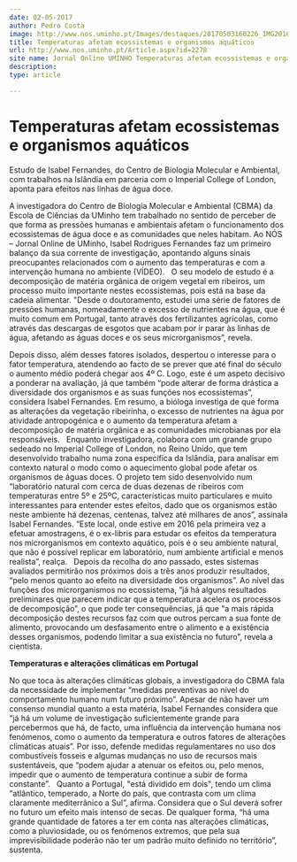 ```yaml
---
date: 02-05-2017
author: Pedro Costa
image: http://www.nos.uminho.pt/Images/destaques/20170503160226_IMG20160616151722788HDR.jpg
title: Temperaturas afetam ecossistemas e organismos aquáticos
url: http://www.nos.uminho.pt/Article.aspx?id=2278
site name: Jornal Online UMINHO Temperaturas afetam ecossistemas e organismos aquáticos
description: 
type: article

---
```

# Temperaturas afetam ecossistemas e organismos aquáticos


  

Estudo de Isabel Fernandes, do Centro de Biologia Molecular e Ambiental, com trabalhos na Islândia em parceria com o Imperial College of London, aponta para efeitos nas linhas de água doce.

A investigadora do Centro de Biologia Molecular e Ambiental (CBMA) da Escola de Ciências da UMinho tem trabalhado no sentido de perceber de que forma as pressões humanas e ambientais afetam o funcionamento dos ecossistemas de água doce e as comunidades que neles habitam. Ao NÓS – Jornal Online de UMinho, Isabel Rodrigues Fernandes faz um primeiro balanço da sua corrente de investigação, apontando alguns sinais preocupantes relacionados com o aumento das temperaturas e com a intervenção humana no ambiente (VÍDEO).
 
O seu modelo de estudo é a decomposição de matéria orgânica de origem vegetal em ribeiros, um processo muito importante nestes ecossistemas, pois está na base da cadeia alimentar. "Desde o doutoramento, estudei uma série de fatores de pressões humanas, nomeadamente o excesso de nutrientes na água, que é muito comum em Portugal, tanto através dos fertilizantes agrícolas, como através das descargas de esgotos que acabam por ir parar às linhas de água, afetando as águas doces e os seus microrganismos”, revela.

Depois disso, além desses fatores isolados, despertou o interesse para o fator temperatura, atendendo ao facto de se prever que até final do século o aumento médio poderá chegar aos 4º C. Logo, este é um aspeto decisivo a ponderar na avaliação, já que também “pode alterar de forma drástica a diversidade dos organismos e as suas funções nos ecossistemas”, considera Isabel Fernandes. Em resumo, a bióloga investiga de que forma as alterações da vegetação ribeirinha, o excesso de nutrientes na água por atividade antropogénica e o aumento da temperatura afetam a decomposição de matéria orgânica e as comunidades microbianas por ela responsáveis.
 
Enquanto investigadora, colabora com um grande grupo sedeado no Imperial College of London, no Reino Unido, que tem desenvolvido trabalho numa zona específica da Islândia, para analisar em contexto natural o modo como o aquecimento global pode afetar os organismos de águas doces. O projeto tem sido desenvolvido num “laboratório natural com cerca de duas dezenas de ribeiros com temperaturas entre 5º e 25ºC, características muito particulares e muito interessantes para entender estes efeitos, dado que os organismos estão neste ambiente há dezenas, centenas, talvez até milhares de anos”, assinala Isabel Fernandes. “Este local, onde estive em 2016 pela primeira vez a efetuar amostragens, é o ex-libris para estudar os efeitos da temperatura nos microrganismos em contexto aquático, pois é o seu ambiente natural, que não é possível replicar em laboratório, num ambiente artificial e menos realista”, realça.
 
Depois da recolha do ano passado, estes sistemas avaliados permitirão nos próximos dois a três anos produzir resultados, “pelo menos quanto ao efeito na diversidade dos organismos”. Ao nível das funções dos microrganismos no ecossistema, “já há alguns resultados preliminares que parecem indicar que a temperatura acelera os processos de decomposição”, o que pode ter consequências, já que "a mais rápida decomposição destes recursos faz com que outros percam a sua fonte de alimento, provocando um desfasamento entre o alimento e a existência desses organismos, podendo limitar a sua existência no futuro”, revela a cientista.
 

**Temperaturas e alterações climáticas em Portugal** 

No que toca às alterações climáticas globais, a investigadora do CBMA fala da necessidade de implementar “medidas preventivas ao nível do comportamento humano num futuro próximo”. Apesar de não haver um consenso mundial quanto a esta matéria, Isabel Fernandes considera que “já há um volume de investigação suficientemente grande para percebermos que há, de facto, uma influência da intervenção humana nos fenómenos, como o aumento da temperatura e outros fatores de alterações climáticas atuais”. Por isso, defende medidas regulamentares no uso dos combustíveis fosseis e algumas mudanças no uso de recursos mais sustentáveis, que “podem ajudar a atenuar os efeitos ou, pelo menos, impedir que o aumento de temperatura continue a subir de forma constante”.
 
Quanto a Portugal, "está dividido em dois", tendo um clima “atlântico, temperado, a Norte do país, que contrasta com um clima claramente mediterrânico a Sul”, afirma. Considera que o Sul deverá sofrer no futuro um efeito mais intenso de secas. De qualquer forma, “há uma grande quantidade de fatores a ter em conta nas alterações climáticas, como a pluviosidade, ou os fenómenos extremos, que pela sua imprevisibilidade poderão não ter um padrão muito definido no território”, sustenta.
 

